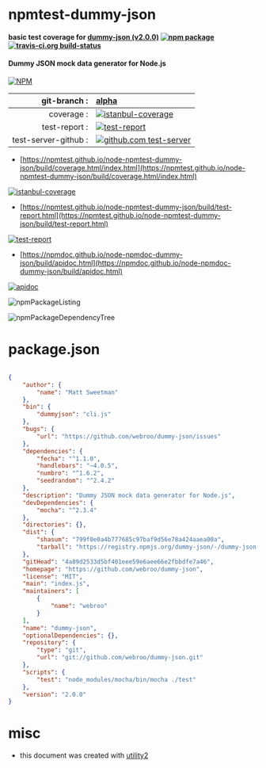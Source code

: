 # npmtest-dummy-json

#### basic test coverage for  [dummy-json (v2.0.0)](https://github.com/webroo/dummy-json)  [![npm package](https://img.shields.io/npm/v/npmtest-dummy-json.svg?style=flat-square)](https://www.npmjs.org/package/npmtest-dummy-json) [![travis-ci.org build-status](https://api.travis-ci.org/npmtest/node-npmtest-dummy-json.svg)](https://travis-ci.org/npmtest/node-npmtest-dummy-json)

#### Dummy JSON mock data generator for Node.js

[![NPM](https://nodei.co/npm/dummy-json.png?downloads=true&downloadRank=true&stars=true)](https://www.npmjs.com/package/dummy-json)

| git-branch : | [alpha](https://github.com/npmtest/node-npmtest-dummy-json/tree/alpha)|
|--:|:--|
| coverage : | [![istanbul-coverage](https://npmtest.github.io/node-npmtest-dummy-json/build/coverage.badge.svg)](https://npmtest.github.io/node-npmtest-dummy-json/build/coverage.html/index.html)|
| test-report : | [![test-report](https://npmtest.github.io/node-npmtest-dummy-json/build/test-report.badge.svg)](https://npmtest.github.io/node-npmtest-dummy-json/build/test-report.html)|
| test-server-github : | [![github.com test-server](https://npmtest.github.io/node-npmtest-dummy-json/GitHub-Mark-32px.png)](https://npmtest.github.io/node-npmtest-dummy-json/build/app/index.html) | | build-artifacts : | [![build-artifacts](https://npmtest.github.io/node-npmtest-dummy-json/glyphicons_144_folder_open.png)](https://github.com/npmtest/node-npmtest-dummy-json/tree/gh-pages/build)|

- [https://npmtest.github.io/node-npmtest-dummy-json/build/coverage.html/index.html](https://npmtest.github.io/node-npmtest-dummy-json/build/coverage.html/index.html)

[![istanbul-coverage](https://npmtest.github.io/node-npmtest-dummy-json/build/screenCapture.buildCi.browser.%252Ftmp%252Fbuild%252Fcoverage.lib.html.png)](https://npmtest.github.io/node-npmtest-dummy-json/build/coverage.html/index.html)

- [https://npmtest.github.io/node-npmtest-dummy-json/build/test-report.html](https://npmtest.github.io/node-npmtest-dummy-json/build/test-report.html)

[![test-report](https://npmtest.github.io/node-npmtest-dummy-json/build/screenCapture.buildCi.browser.%252Ftmp%252Fbuild%252Ftest-report.html.png)](https://npmtest.github.io/node-npmtest-dummy-json/build/test-report.html)

- [https://npmdoc.github.io/node-npmdoc-dummy-json/build/apidoc.html](https://npmdoc.github.io/node-npmdoc-dummy-json/build/apidoc.html)

[![apidoc](https://npmdoc.github.io/node-npmdoc-dummy-json/build/screenCapture.buildCi.browser.%252Ftmp%252Fbuild%252Fapidoc.html.png)](https://npmdoc.github.io/node-npmdoc-dummy-json/build/apidoc.html)

![npmPackageListing](https://npmtest.github.io/node-npmtest-dummy-json/build/screenCapture.npmPackageListing.svg)

![npmPackageDependencyTree](https://npmtest.github.io/node-npmtest-dummy-json/build/screenCapture.npmPackageDependencyTree.svg)



# package.json

```json

{
    "author": {
        "name": "Matt Sweetman"
    },
    "bin": {
        "dummyjson": "cli.js"
    },
    "bugs": {
        "url": "https://github.com/webroo/dummy-json/issues"
    },
    "dependencies": {
        "fecha": "^1.1.0",
        "handlebars": "~4.0.5",
        "numbro": "^1.6.2",
        "seedrandom": "^2.4.2"
    },
    "description": "Dummy JSON mock data generator for Node.js",
    "devDependencies": {
        "mocha": "^2.3.4"
    },
    "directories": {},
    "dist": {
        "shasum": "799f0e0a4b777685c97baf9d56e78a424aaea00a",
        "tarball": "https://registry.npmjs.org/dummy-json/-/dummy-json-2.0.0.tgz"
    },
    "gitHead": "4a89d2533d5bf401eee59e6aee66e2fbbdfe7a46",
    "homepage": "https://github.com/webroo/dummy-json",
    "license": "MIT",
    "main": "index.js",
    "maintainers": [
        {
            "name": "webroo"
        }
    ],
    "name": "dummy-json",
    "optionalDependencies": {},
    "repository": {
        "type": "git",
        "url": "git://github.com/webroo/dummy-json.git"
    },
    "scripts": {
        "test": "node_modules/mocha/bin/mocha ./test"
    },
    "version": "2.0.0"
}
```



# misc
- this document was created with [utility2](https://github.com/kaizhu256/node-utility2)
